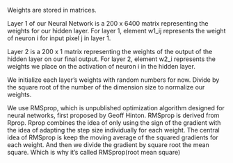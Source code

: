 Weights are stored in matrices.

Layer 1 of our Neural Network is a 200 x 6400 matrix representing the weights for our hidden layer.
For layer 1, element w1_ij represents the weight of neuron i for input pixel j in layer 1.

Layer 2 is a 200 x 1 matrix representing the weights of the output of the hidden layer on our final output.
For layer 2, element w2_i represents the weights we place on the activation of neuron i in the hidden layer.

We initialize each layer’s weights with random numbers for now.
Divide by the square root of the number of the dimension size to normalize our weights.

We use RMSprop, which is unpublished optimization algorithm designed for neural networks, first proposed by Geoff Hinton.
RMSprop is derived from Rprop.
Rprop combines the idea of only using the sign of the gradient with the idea of adapting the step size individually for each weight.
The central idea of RMSprop is keep the moving average of the squared gradients for each weight.
And then we divide the gradient by square root the mean square. Which is why it’s called RMSprop(root mean square)

